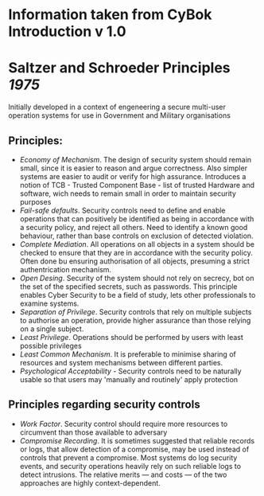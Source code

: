 # Information taken from CyBok Introduction v 1.0 
# Saltzer and Schroeder Principles *1975*
Initially developed in a context of engeneering a secure multi-user operation systems for use in Government and Military organisations

## Principles:
- *Economy of Mechanism*. The design of security system should remain small, since it is easier to reason and argue correctness. Also simpler systems are easier to audit or verify for high assurance. Introduces a notion of TCB - Trusted Component Base - list of trusted Hardware and software, wich needs to remain small in order to maintain security purposes
- *Fail-safe defaults*. Security controls need to define and enable operations that can positively be identified as being in accordance with a security policy, and reject all others. Need to identify a known good behaviour, rather than base controls on exclusion of detected violation.
- *Complete Mediation*. All operations on all objects in a system should be checked to ensure that they are in accordance with the security policy. Often done bu ensuring authorisation of all objects, presuming a strict authentrication mechanism.
- *Open Desing*. Security of the system should not rely on secrecy, bot on the set of the specified secrets, such as passwords. This principle enables Cyber Security to be a field of study, lets other professionals to examine systems.
- *Separation of Privilege*. Security controls that rely on multiple subjects to authorise an operation, provide higher assurance than those relying on a single subject.
- *Least Privilege*. Operations should be performed by users with least possible privileges
- *Least Common Mechanism*. It is preferable to minimise sharing of resources and system mechanisms between different parties.
- *Psychological Acceptability* - Security controls need to be naturally usable so that users may 'manually and routinely' apply protection

## Principles regarding security controls
- *Work Factor*. Security control should require more resources to circumvent than those available to adversary
- *Compromise Recording*. It is sometimes suggested that reliable records or logs, that allow detection of a compromise, may be used instead of controls that prevent a compromise. Most systems do log security events, and security operations heavily rely on such reliable logs to detect intrusions. The relative merits — and costs — of the two approaches are highly context-dependent.
